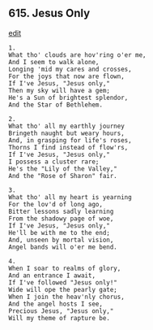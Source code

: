 
## 615.  Jesus Only
[edit](https://docs.google.com/document/d/13HGT8DCDOm3JRWncQhxP8yZtL6vRR9A7/edit?mode=html)



    1.
    What tho' clouds are hov'ring o'er me,
    And I seem to walk alone,
    Longing 'mid my cares and crosses,
    For the joys that now are flown,
    If I've Jesus, "Jesus only,"
    Then my sky will have a gem;
    He's a Sun of brightest splendor,
    And the Star of Bethlehem.

    2.
    What tho' all my earthly journey
    Bringeth naught but weary hours,
    And, in grasping for life's roses,
    Thorns I find instead of flow'rs,
    If I've Jesus, "Jesus only,"
    I possess a cluster rare;
    He's the "Lily of the Valley,"
    And the "Rose of Sharon" fair.

    3.
    What tho' all my heart is yearning
    For the lov'd of long ago,
    Bitter lessons sadly learning
    From the shadowy page of woe,
    If I've Jesus, "Jesus only," 
    He'll be with me to the end;
    And, unseen by mortal vision,
    Angel bands will o'er me bend.

    4.
    When I soar to realms of glory,
    And an entrance I await,
    If I've followed "Jesus only!"
    Wide will ope the pearly gate;
    When I join the heav'nly chorus,
    And the angel hosts I see,
    Precious Jesus, "Jesus only,"
    Will my theme of rapture be.
